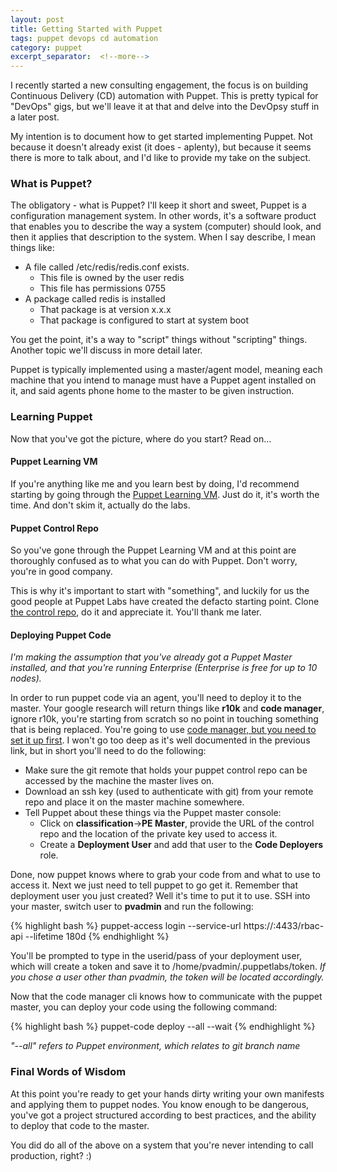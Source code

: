 ```yaml
---
layout: post
title: Getting Started with Puppet
tags: puppet devops cd automation
category: puppet
excerpt_separator:  <!--more-->
---
```


I recently started a new consulting engagement, the focus is on building
Continuous Delivery (CD) automation with Puppet. This is pretty typical for
"DevOps" gigs, but we'll leave it at that and delve into the DevOpsy stuff
in a later post.  

My intention is to document how to get started implementing Puppet.  Not because
it doesn't already exist (it does - aplenty), but because it seems there is
more to talk about, and I'd like to provide my take on the subject.
<!--more-->
### What is Puppet?

The obligatory - what is Puppet?  I'll keep it short and sweet, Puppet is a configuration
management system.  In other words, it's a software product that enables you to
describe the way a system (computer) should look, and then it applies that description
to the system.  When I say describe, I mean things like:
- A file called /etc/redis/redis.conf exists.
  - This file is owned by the user redis
  - This file has permissions 0755
- A package called redis is installed
  - That package is at version x.x.x
  - That package is configured to start at system boot

You get the point, it's a way to "script" things without "scripting" things.
Another topic we'll discuss in more detail later.

Puppet is typically implemented using a master/agent model, meaning each machine
that you intend to manage must have a Puppet agent installed on it, and
said agents phone home to the master to be given instruction.

### Learning Puppet

Now that you've got the picture, where do you start?  Read on...

#### Puppet Learning VM

If you're anything like me and you learn best by doing, I'd recommend starting
by going through the [Puppet Learning VM](https://puppet.com/download-learning-vm).
Just do it, it's worth the time.  And don't skim it, actually do the labs.

#### Puppet Control Repo

So you've gone through the Puppet Learning VM and at this point are thoroughly
confused as to what you can do with Puppet.  Don't worry, you're in good company.  

This is why it's important to start with "something", and luckily for us the good
people at Puppet Labs have created the defacto starting point.  Clone
[the control repo](https://puppet.com/download-learning-vm), do
it and appreciate it.  You'll thank me later.

#### Deploying Puppet Code

*I'm making the assumption that you've already got a Puppet Master installed,
and that you're running Enterprise (Enterprise is free for up to 10 nodes).*

In order to run puppet code via an agent, you'll need to
deploy it to the master.  Your google research will return things like **r10k**
and **code manager**, ignore r10k, you're starting from scratch so no point
in touching something that is being replaced.  You're going to use [code manager, but you need to set it up first](https://docs.puppet.com/pe/latest/code_mgr_config.html#enable-code-manager-after-installation).
I won't go too deep as it's well documented in the previous link, but in short you'll
need to do the following:
- Make sure the git remote that holds your puppet control repo can be accessed
by the machine the master lives on.
- Download an ssh key (used to authenticate with git) from your remote repo and
place it on the master machine somewhere.
- Tell Puppet about these things via the Puppet master console:
  - Click on **classification**->**PE Master**, provide the URL of the
  control repo and the location of the private key used to access it.
  - Create a **Deployment User** and add that user to the **Code Deployers** role.

Done, now puppet knows where to grab your code from and what to use to access it.
Next we just need to tell puppet to go get it.  Remember that deployment user
you just created?  Well it's time to put it to use.  SSH into your master,
switch user to **pvadmin** and run the following:

{% highlight bash %}
puppet-access login --service-url https://<HOSTNAME OF PUPPET ENTERPRISE CONSOLE>:4433/rbac-api --lifetime 180d
{% endhighlight %}

You'll be prompted to type in the userid/pass of your deployment user, which will
create a token and save it to /home/pvadmin/.puppetlabs/token. *If you chose a user
other than pvadmin, the token will be located accordingly.*

Now that the code manager cli knows how to communicate with the puppet master,
you can deploy your code using the following command:

{% highlight bash %}
puppet-code deploy --all --wait
{% endhighlight %}

*"--all" refers to Puppet environment, which relates to git branch name*

### Final Words of Wisdom

At this point you're ready to get your hands dirty writing your own manifests
and applying them to puppet nodes.  You know enough to be dangerous, you've got
a project structured according to best practices, and the ability to deploy that
code to the master.

You did do all of the above on a system that you're never intending to call
production, right? :)
